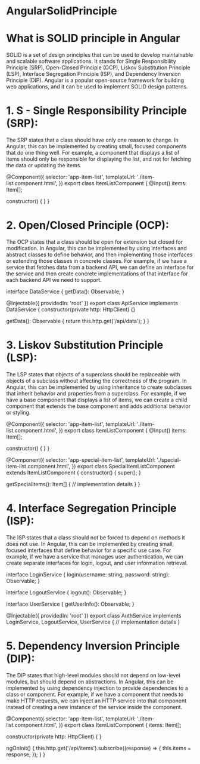 # AngularSolidPrinciple


# What is SOLID principle in Angular

SOLID is a set of design principles that can be used to develop maintainable and scalable software applications. It stands for Single Responsibility Principle (SRP), Open-Closed Principle (OCP), Liskov Substitution Principle (LSP), Interface Segregation Principle (ISP), and Dependency Inversion Principle (DIP). Angular is a popular open-source framework for building web applications, and it can be used to implement SOLID design patterns.

# 1. S - Single Responsibility Principle (SRP):

The SRP states that a class should have only one reason to change. In Angular, this can be implemented by creating small, focused components that do one thing well. For example, a component that displays a list of items should only be responsible for displaying the list, and not for fetching the data or updating the items.


@Component({
  selector: 'app-item-list',
  templateUrl: './item-list.component.html',
})
export class ItemListComponent {
  @Input() items: Item[];

  constructor() { }
}

# 2. Open/Closed Principle (OCP):

The OCP states that a class should be open for extension but closed for modification. In Angular, this can be implemented by using interfaces and abstract classes to define behavior, and then implementing those interfaces or extending those classes in concrete classes. For example, if we have a service that fetches data from a backend API, we can define an interface for the service and then create concrete implementations of that interface for each backend API we need to support.

interface DataService {
  getData(): Observable<any>;
}

@Injectable({
  providedIn: 'root'
})
export class ApiService implements DataService {
  constructor(private http: HttpClient) {}

  getData(): Observable<any> {
    return this.http.get('/api/data');
  }
}


# 3. Liskov Substitution Principle (LSP):

The LSP states that objects of a superclass should be replaceable with objects of a subclass without affecting the correctness of the program. In Angular, this can be implemented by using inheritance to create subclasses that inherit behavior and properties from a superclass. For example, if we have a base component that displays a list of items, we can create a child component that extends the base component and adds additional behavior or styling.

@Component({
  selector: 'app-item-list',
  templateUrl: './item-list.component.html',
})
export class ItemListComponent {
  @Input() items: Item[];

  constructor() { }
}

@Component({
  selector: 'app-special-item-list',
  templateUrl: './special-item-list.component.html',
})
export class SpecialItemListComponent extends ItemListComponent {
  constructor() {
    super();
  }

  getSpecialItems(): Item[] {
    // implementation details
  }
}

# 4. Interface Segregation Principle (ISP):

The ISP states that a class should not be forced to depend on methods it does not use. In Angular, this can be implemented by creating small, focused interfaces that define behavior for a specific use case. For example, if we have a service that manages user authentication, we can create separate interfaces for login, logout, and user information retrieval.

interface LoginService {
  login(username: string, password: string): Observable<boolean>;
}

interface LogoutService {
  logout(): Observable<boolean>;
}

interface UserService {
  getUserInfo(): Observable<User>;
}

@Injectable({
  providedIn: 'root'
})
export class AuthService implements LoginService, LogoutService, UserService {
  // implementation details
}

# 5. Dependency Inversion Principle (DIP):

The DIP states that high-level modules should not depend on low-level modules, but should depend on abstractions. In Angular, this can be implemented by using dependency injection to provide dependencies to a class or component. For example, if we have a component that needs to make HTTP requests, we can inject an HTTP service into that component instead of creating a new instance of the service inside the component.

@Component({
  selector: 'app-item-list',
  templateUrl: './item-list.component.html',
})
export class ItemListComponent {
  items: Item[];

  constructor(private http: HttpClient) { }

  ngOnInit() {
    this.http.get('/api/items').subscribe((response) => {
      this.items = response;
    });
  }
}
